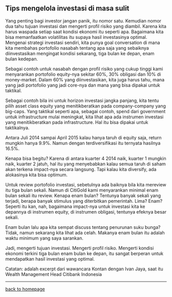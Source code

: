 ## Tips mengelola investasi di masa sulit ##

Yang penting bagi investor jangan panik, itu nomor satu. Kemudian nomor dua tahu tujuan investasi dan mengerti profil risiko yang diambil. Karena kita harus waspada setiap saat kondisi ekonomi itu seperti apa. Bagaimana kita bisa memanfaatkan volatilitas itu supaya hasil investasinya optimal. Mengenai strategi investasi sendiri, kita punya goal conversation di mana kita membahas portofolio nasabah tentang apa saja yang sebaiknya diinvestasikan mengingat kondisi sekarang, tiga bulan ke depan, enam bulan kedepan.

Sebagai contoh untuk nasabah dengan profil risiko yang cukup tinggi kami menyarankan portofolio equity-nya sekitar 60%, 30% obligasi dan 10% di money-market. Dalam 60% yang diinvestasikan, kita juga harus tahu, mana yang jadi portofolio yang jadi core-nya dan mana yang bisa dipakai untuk taktikal.

Sebagai contoh bila ini untuk horizon investasi jangka panjang, kita tentu pilih asset class equity yang menitikberatkan pada company-company yang big-caps. Yang taktikal seperti apa, sebagai contoh, spend dari government untuk infrastructure mulai meningkat, kita lihat apa ada instrumen investasi yang menitikberatkan pada infrastructure. Hal itu bisa dipakai untuk taktikalnya.

Antara Juli 2014 sampai April 2015 kalau hanya taruh di equity saja, return mungkin hanya 9.9%. Namun dengan terdiversifikasi itu ternyata hasilnya 16.5%.

Kenapa bisa begitu? Karena di antara kuarter 4 2014 naik, kuarter 1 mungkin naik, kuarter 2 jatuh, hal itu yang menyebabkan kalau semua taruh di saham akan terkena impact-nya secara langsung. Tapi kalau kita diversify, ada alokasinya kita bisa optimum.

Untuk review portofolio investasi, sebetulnya ada baiknya bila kita mereview itu tiga bulan sekali. Namun di CitiGold kami menyarankan minimal enam bulan sekali itu review. Kenapa enam bulan? Tentunya banyak sekali yang terjadi, berapa banyak stimulus yang diterbitkan pemerintah. Lima? Enam? Seperti itu kan, nah, bagaimana impact-nya untuk investasi kita ke depannya di instrumen equity, di instrumen obligasi, tentunya efeknya besar sekali.

Enam bulan lalu apa kita sempat discuss tentang penurunan suku bunga? Tidak, namun sekarang kita lihat ada celah. Makanya enam bulan itu adalah waktu minimum yang saya sarankan.

Jadi, mengerti tujuan investasi. Mengerti profil risiko. Mengerti kondisi ekonomi terkini tiga bulan enam bulan ke depan, itu sangat berperan untuk mendapatkan hasil investasi yang optimal.

Catatan: adalah excerpt dari wawancara Kontan dengan Ivan Jaya, saat itu Wealth Management Head Citibank Indonesia

---

[back to homepage](https://arsarsars.github.io)

